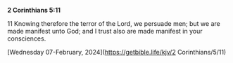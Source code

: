 **2 Corinthians 5:11**

11 Knowing therefore the terror of the Lord, we persuade men; but we are made manifest unto God; and I trust also are made manifest in your consciences.

[Wednesday 07-February, 2024](https://getbible.life/kjv/2 Corinthians/5/11)
